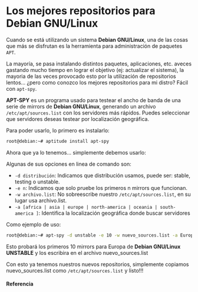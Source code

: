 # Los mejores repositorios para Debian GNU/Linux

Cuando se está utilizando un sistema **Debian GNU/Linux**, una de las cosas que más se disfrutan es la herramienta para administración de paquetes `APT`.

<!--more-->

La mayoría, se pasa instalando distintos paquetes, aplicaciones, etc. aveces gastando mucho tiempo en lograr el objetivo (ej: actualizar el sistema), la mayoria de las veces provocado esto por la utilización de repositorios lentos… ¿pero como conozco los mejores repositorios para mi distro? Fácil con `apt-spy`.

**APT-SPY** es un programa usado para testear el ancho de banda de una serie de mirrors de **Debian GNU/Linux**, generando un archivo `/etc/apt/sources.list` con los servidores más rápidos. Puedes seleccionar que servidores deseas testear por localización geográfica.

Para poder usarlo, lo primero es instalarlo:
```bash
root@debian:~# aptitude install apt-spy
```

Ahora que ya lo tenemos… simplemente debemos usarlo:

Algunas de sus opciones en linea de comando son:
- `-d distribución`: Indicamos que distribución usamos, puede ser: stable, testing o unstable.
- `-e n`: Indicamos que solo pruebe los primeros n mirrors que funcionan.
- `-w archivo.list`: No sobreescribe nuestro `/etc/apt/sources.list`, en su lugar usa archivo.list.
- `-a [africa | asia | europe | north-america | oceania | south-america ]`: Identifica la localización geográfica donde buscar servidores

Como ejemplo de uso:
```bash
root@debian:~# apt-spy -d unstable -e 10 -w nuevo_sources.list -a Europa
```

Esto probará los primeros 10 mirrors para Europa de **Debian GNU/Linux UNSTABLE** y los escribira en el archivo nuevo_sources.list

Con esto ya tenemos nuestros nuevos repositorios, simplemente copiamos nuevo_sources.list como `/etc/apt/sources.list` y listo!!!
#### Referencia

